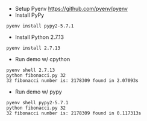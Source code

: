 * Setup Pyenv https://github.com/pyenv/pyenv
* Install PyPy
```
pyenv install pypy2-5.7.1
```
* Install Python 2.7.13
```
pyenv install 2.7.13
```  
* Run demo w/ cpython
```
pyenv shell 2.7.13
python fibonacci.py 32
32 fibonacci number is: 2178309 found in 2.07093s
```

* Run demo w/ pypy
```
pyenv shell pypy2-5.7.1
python fibonacci.py 32
32 fibonacci number is: 2178309 found in 0.117313s
```
